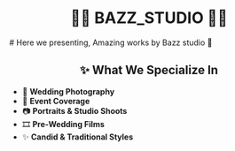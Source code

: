 <h1 align="center"> 👑📸 BAZZ_STUDIO 👑📸 </h1>
# Here we presenting, Amazing works by Bazz studio 🥰
<h2 align="center">✨ What We Specialize In</h2>

<ul>
  <li>💍 <strong>Wedding Photography</strong></li>
  <li>🎉 <strong>Event Coverage</strong></li>
  <li>📷 <strong>Portraits & Studio Shoots</strong></li>
  <li>🎞️ <strong>Pre-Wedding Films</strong></li>
  <li>✨ <strong>Candid & Traditional Styles</strong></li>
</ul>
